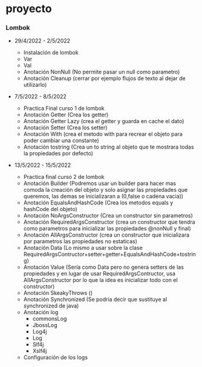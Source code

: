 # proyecto

### Lombok

- 29/4/2022 - 2/5/2022
  - Instalación de lombok
  - Var
  - Val
  - Anotación NonNull (No permite pasar un null como parametro)
  - Anotación Cleanup (cerrar por ejemplo flujos de texto al dejar de utilizarlo)
  
- 7/5/2022 - 8/5/2022
  - Practica Final curso 1 de lombok  
  - Anotación Getter (Crea los getter)
  - Anotación Getter Lazy (crea el getter y guarda en cache el dato)
  - Anotación Setter (Crea los setter)
  - Anotación With (crea el metodo with para recrear el objeto para poder cambiar una constante)
  - Anotación tostring (Crea un to string al objeto que te mostrara todas la propiedades por defecto)
- 13/5/2022 - 15/5/2022
  - Practica final curso 2 de lombok
  - Anotación Builder (Podremos usar un builder para hacer mas comoda la creación del objeto y solo asignar las propiedades que queremos, las demas se inicializaran                             a (0,false o cadena vacia))
  - Anotación EqualsAndHashCode (Crea los metodos equals y hashCode del objeto)
  - Anotación NoArgsConstructor (Crea un constructor sin parametros)
  - Anotación RequiredArgsConstructor (crea un constructor que tendra como parametros para inicializar las propiedades @nonNull y final)
  - Anotación AllArgsConstructor (crea un constructor que inicializara por parametros las propiedades no estaticas)
  - Anotación Data (Lo mismo a usar sobre la clase RequiredArgsContructor+setter+getter+EqualsAndHashCode+tostring)
  - Anotación Value (Sería como Data pero no genera setters de las propiedades y en lugar de usar RequiredArgsContructor, usa AllArgsConstructor por lo que la idea es inicializar todo con el constructor)
  - Anotación SkeakyThrows ()
  - Anotación Synchronized (Se podría decir que sustituye al synchronized de java)
  - Anotación log
    - commonsLog  
    - JbossLog
    - Log4j
    - Log 
    - Slf4j
    - Xslf4j
  - Configuración de los logs
